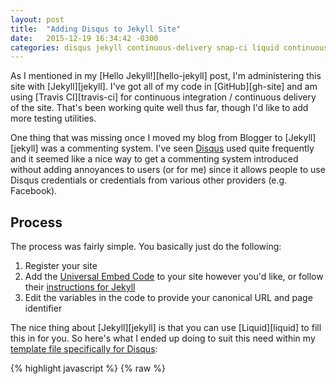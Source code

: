 ```yaml
---
layout: post
title:  "Adding Disqus to Jekyll Site"
date:   2015-12-19 16:34:42 -0300
categories: disqus jekyll continuous-delivery snap-ci liquid continuous-integration travis-ci
---
```

As I mentioned in my [Hello Jekyll!][hello-jekyll] post, I'm administering this site with [Jekyll][jekyll]. I've got 
all of my code in [GitHub][gh-site] and am using [Travis CI][travis-ci] for continuous integration / continuous delivery of 
the site. That's been working quite well thus far, though I'd like to add more testing utilities. 

One thing that was missing once I moved my blog from Blogger to [Jekyll][jekyll] was a commenting system. I've seen 
[Disqus](https://disqus.com/) used quite frequently and it seemed like a nice way to get a commenting system introduced
without adding annoyances to users (or for me) since it allows people to use Disqus credentials or credentials from 
various other providers (e.g. Facebook). 

Process
---
The process was fairly simple. You basically just do the following:

1. Register your site
1. Add the [Universal Embed Code](https://disqus.com/admin/universalcode/) to your site however you'd like, or follow 
their [instructions for Jekyll](https://help.disqus.com/customer/portal/articles/472138-jekyll-installation-instructions)
1. Edit the variables in the code to provide your canonical URL and page identifier

The nice thing about [Jekyll][jekyll] is that you can use [Liquid][liquid] to fill this in for you. So here's what I 
ended up doing to suit this need within my 
[template file specifically for Disqus](https://github.com/justinharringa/harringa.com/blob/master/_includes/disqus.html):

{% highlight javascript %}
{% raw %}
<script>
  var disqus_config = function () {
    this.page.url = "{{ page.url | replace:'index.html','' | prepend: site.baseurl | prepend: site.url }}";
    this.page.identifier = "{{ page.id }}";
  };
  (function() { // DON'T EDIT BELOW THIS LINE
    var d = document, s = d.createElement('script');
    {% if jekyll.environment == "production" %}
      {% assign disqus_id = 'harringa' %}
    {% else %}
      {% assign disqus_id = 'harringadev' %}
    {% endif %}
    s.src = '//{{ disqus_id }}.disqus.com/embed.js';

  ...
{% endraw %}
{% endhighlight %}

You'll notice that I'm also using separate Disqus shortnames for environments per their recommendation. [Jekyll][jekyll]
provides a jekyll.environment which defaults to 'development' if you haven't set a JEKYLL_ENV environment variable. So,
in my [Travis CI][travis-ci] configuration, I simply do just that. This way I can test out Disqus without worrying about 
accidentally posting test comments to my production site.

Editorial note: I was using Snap CI from ThoughtWorks but they have recently shut down that product. I've moved this to Travis CI
and have updated the links.

[liquid]: https://github.com/Shopify/liquid/wiki
[jekyll]: http://jekyllrb.com/
[hello-jekyll]: {% post_url 2015-11-15-hello-jekyll %}
[travis-ci]: https://travis-ci.org/justinharringa/harringa.com
[gh-site]: https://github.com/justinharringa/harringa.com
